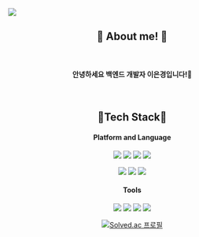 <img src="https://capsule-render.vercel.app/api?type=waving&color=auto&height=200&section=header&text=EunGyeongLEE&fontSize=90" />

<div align="center">

## 🌟 About me! 🌟
</br>

#### 안녕하세요 백엔드 개발자 이은경입니다!👋

</br>

## 🔨Tech Stack🔨

#### Platform and Language
<img src="https://img.shields.io/badge/JAVA-007396?style=for-the-badge&logo=java&logoColor=white"> <img src="https://img.shields.io/badge/SPRING-6DB33F?style=for-the-badge&logo=spring&logoColor=white">  <img src="https://img.shields.io/badge/SPRINGBOOT-6DB33F?style=for-the-badge&logo=spring&logoColor=white"> <img src="https://img.shields.io/badge/MYSQL-4479A1?style=for-the-badge&logo=MySQL&logoColor=white"> 

<img src="https://img.shields.io/badge/HTML5-E34F26?style=for-the-badge&logo=html5&logoColor=white"> <img src="https://img.shields.io/badge/JAVASCRIPT-ECD53F?style=for-the-badge&logo=javascript&logoColor=white"> <img src="https://img.shields.io/badge/SELENIUM-FF9900?style=for-the-badge&logo=SELENIUM&logoColor=white">
</br>
#### Tools 
<img src="https://img.shields.io/badge/GITHUB-181717?style=for-the-badge&logo=GitHub&logoColor=white"> <img src="https://img.shields.io/badge/JIRA-1572B6?style=for-the-badge&logo=JIRA&logoColor=white"> <img src="https://img.shields.io/badge/ECLIPSE-34567C?style=for-the-badge&logo=Eclipse&logoColor=white"> <img src="https://img.shields.io/badge/VisualStudioCode-1572B6?style=for-the-badge&logo=VisualStudioCode&logoColor=white">

[![Solved.ac 프로필](http://mazassumnida.wtf/api/v2/generate_badge?boj=eunclid0202)](https://solved.ac/eunclid0202)
</div>
